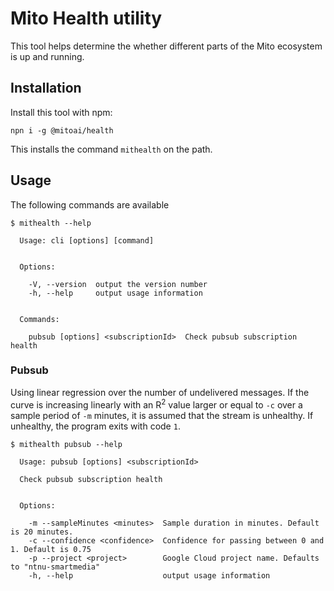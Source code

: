 # Mito Health utility

This tool helps determine the whether different parts of the Mito ecosystem is up and running.


## Installation

Install this tool with npm:

```
npn i -g @mitoai/health
```

This installs the command `mithealth` on the path.

## Usage

The following commands are available

```
$ mithealth --help

  Usage: cli [options] [command]


  Options:

    -V, --version  output the version number
    -h, --help     output usage information


  Commands:

    pubsub [options] <subscriptionId>  Check pubsub subscription health

```

### Pubsub

Using linear regression over the number of undelivered messages. If the curve is increasing
linearly with an R<sup>2</sup> value larger or equal to `-c`  over a sample period of `-m` 
minutes, it is assumed that the stream is unhealthy. If unhealthy, the program exits with code `1`.

```
$ mithealth pubsub --help

  Usage: pubsub [options] <subscriptionId>

  Check pubsub subscription health


  Options:

    -m --sampleMinutes <minutes>  Sample duration in minutes. Default is 20 minutes.
    -c --confidence <confidence>  Confidence for passing between 0 and 1. Default is 0.75
    -p --project <project>        Google Cloud project name. Defaults to "ntnu-smartmedia"
    -h, --help                    output usage information
```
